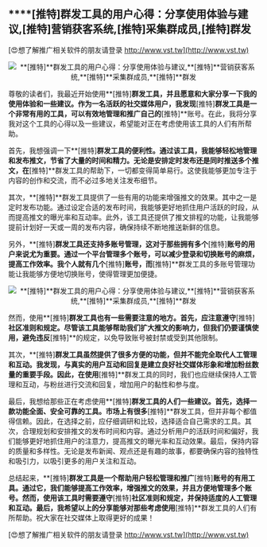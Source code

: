 ## ****[推特]**群发工具的用户心得：分享使用体验与建议,**[推特]**营销获客系统,**[推特]**采集群成员,**[推特]**群发**

[😍想了解推广相关软件的朋友请登录 http://www.vst.tw](http://www.vst.tw)

 <center><img src="https://vst.tw/MP4/tuiguang/png/2.png" alt="**[推特]**群发工具的用户心得：分享使用体验与建议,**[推特]**营销获客系统,**[推特]**采集群成员,**[推特]**群发"></center>

尊敬的读者们，我最近开始使用**[推特]**群发工具，并且愿意和大家分享一下我的使用体验和一些建议。作为一名活跃的社交媒体用户，我发现**[推特]**群发工具是一个非常有用的工具，可以有效地管理和推广自己的**[推特]**账号。在此，我将分享我对这个工具的心得以及一些建议，希望能对正在考虑使用该工具的人们有所帮助。

首先，我想强调一下**[推特]**群发工具的便利性。通过该工具，我能够轻松地管理和发布推文，节省了大量的时间和精力。无论是安排定时发布还是同时推送多个推文，在**[推特]**群发工具的帮助下，一切都变得简单易行。这使我能够更加专注于内容的创作和交流，而不必过多地关注发布细节。

其次，**[推特]**群发工具提供了一些有用的功能来增强推文的效果。其中之一是定时发布功能。通过设定合适的发布时间，我能够更好地抓住用户活跃的时段，从而提高推文的曝光率和互动率。此外，该工具还提供了推文排程的功能，让我能够提前计划好一天或一周的发布内容，确保持续不断地推送新鲜的信息。

另外，**[推特]**群发工具还支持多账号管理，这对于那些拥有多个**[推特]**账号的用户来说尤为重要。通过一个平台管理多个账号，可以减少登录和切换账号的麻烦，提高工作效率。我个人就有几个**[推特]**账号，而**[推特]**群发工具的多账号管理功能让我能够方便地切换账号，使得管理更加便捷。

 <center><img src="https://vst.tw/MP4/tuiguang/png/5.png" alt="**[推特]**群发工具的用户心得：分享使用体验与建议,**[推特]**营销获客系统,**[推特]**采集群成员,**[推特]**群发"></center>

然而，使用**[推特]**群发工具也有一些需要注意的地方。首先，应注意遵守**[推特]**社区准则和规定。尽管该工具能够帮助我们扩大推文的影响力，但我们仍要谨慎使用，避免违反**[推特]**的规定，以免导致账号被封禁或受到其他限制。

其次，**[推特]**群发工具虽然提供了很多方便的功能，但并不能完全取代人工管理和互动。我发现，与真实的用户互动和回复是建立良好社交媒体形象和增加粉丝数量的重要手段。因此，在使用**[推特]**群发工具的同时，我们也应继续保持人工管理和互动，与粉丝进行交流和回复，增加用户的黏性和参与度。

最后，我想给那些正在考虑使用**[推特]**群发工具的人们一些建议。首先，选择一款功能全面、安全可靠的工具。市场上有很多**[推特]**群发工具，但并非每个都值得信赖。因此，在选择之前，应仔细调研和比较，选择适合自己需求的工具。其次，合理规划和安排推文的发布时间和内容。通过分析用户的活跃时间和偏好，我们能够更好地抓住用户的注意力，提高推文的曝光率和互动效果。最后，保持内容的质量和多样性。无论是发布新闻、观点还是有趣的故事，都要确保内容的独特性和吸引力，以吸引更多的用户关注和互动。

总结起来，**[推特]**群发工具是一个帮助用户轻松管理和推广**[推特]**账号的有用工具。通过它，我们能够提高工作效率，增强推文的效果，并且方便地管理多个账号。然而，使用该工具时需要遵守**[推特]**社区准则和规定，并保持适度的人工管理和互动。最后，我希望以上的分享能够对那些考虑使用**[推特]**群发工具的人们有所帮助。祝大家在社交媒体上取得更好的成果！

[😍想了解推广相关软件的朋友请登录 http://www.vst.tw](http://www.vst.tw)



